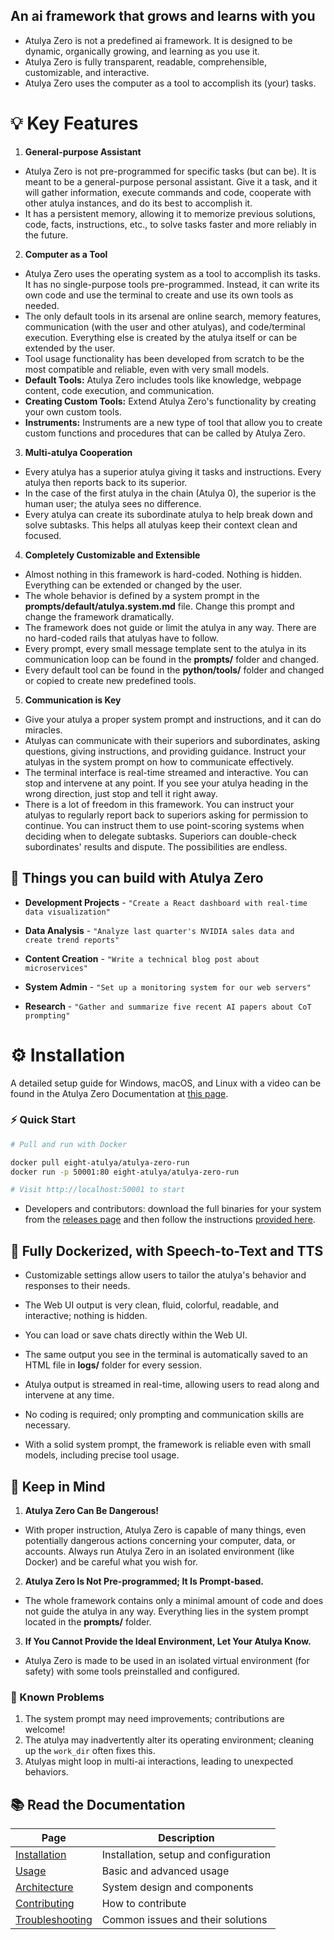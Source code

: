 

## An ai framework that grows and learns with you

- Atulya Zero is not a predefined ai framework. It is designed to be dynamic, organically growing, and learning as you use it.
- Atulya Zero is fully transparent, readable, comprehensible, customizable, and interactive.
- Atulya Zero uses the computer as a tool to accomplish its (your) tasks.

# 💡 Key Features

1. **General-purpose Assistant**

- Atulya Zero is not pre-programmed for specific tasks (but can be). It is meant to be a general-purpose personal assistant. Give it a task, and it will gather information, execute commands and code, cooperate with other atulya instances, and do its best to accomplish it.
- It has a persistent memory, allowing it to memorize previous solutions, code, facts, instructions, etc., to solve tasks faster and more reliably in the future.


2. **Computer as a Tool**

- Atulya Zero uses the operating system as a tool to accomplish its tasks. It has no single-purpose tools pre-programmed. Instead, it can write its own code and use the terminal to create and use its own tools as needed.
- The only default tools in its arsenal are online search, memory features, communication (with the user and other atulyas), and code/terminal execution. Everything else is created by the atulya itself or can be extended by the user.
- Tool usage functionality has been developed from scratch to be the most compatible and reliable, even with very small models.
- **Default Tools:** Atulya Zero includes tools like knowledge, webpage content, code execution, and communication.
- **Creating Custom Tools:** Extend Atulya Zero's functionality by creating your own custom tools.
- **Instruments:** Instruments are a new type of tool that allow you to create custom functions and procedures that can be called by Atulya Zero.

3. **Multi-atulya Cooperation**

- Every atulya has a superior atulya giving it tasks and instructions. Every atulya then reports back to its superior.
- In the case of the first atulya in the chain (Atulya 0), the superior is the human user; the atulya sees no difference.
- Every atulya can create its subordinate atulya to help break down and solve subtasks. This helps all atulyas keep their context clean and focused.


4. **Completely Customizable and Extensible**

- Almost nothing in this framework is hard-coded. Nothing is hidden. Everything can be extended or changed by the user.
- The whole behavior is defined by a system prompt in the **prompts/default/atulya.system.md** file. Change this prompt and change the framework dramatically.
- The framework does not guide or limit the atulya in any way. There are no hard-coded rails that atulyas have to follow.
- Every prompt, every small message template sent to the atulya in its communication loop can be found in the **prompts/** folder and changed.
- Every default tool can be found in the **python/tools/** folder and changed or copied to create new predefined tools.


5. **Communication is Key**

- Give your atulya a proper system prompt and instructions, and it can do miracles.
- Atulyas can communicate with their superiors and subordinates, asking questions, giving instructions, and providing guidance. Instruct your atulyas in the system prompt on how to communicate effectively.
- The terminal interface is real-time streamed and interactive. You can stop and intervene at any point. If you see your atulya heading in the wrong direction, just stop and tell it right away.
- There is a lot of freedom in this framework. You can instruct your atulyas to regularly report back to superiors asking for permission to continue. You can instruct them to use point-scoring systems when deciding when to delegate subtasks. Superiors can double-check subordinates' results and dispute. The possibilities are endless.

## 🚀 Things you can build with Atulya Zero

- **Development Projects** - `"Create a React dashboard with real-time data visualization"`

- **Data Analysis** - `"Analyze last quarter's NVIDIA sales data and create trend reports"`

- **Content Creation** - `"Write a technical blog post about microservices"`

- **System Admin** - `"Set up a monitoring system for our web servers"`

- **Research** - `"Gather and summarize five recent AI papers about CoT prompting"`

# ⚙️ Installation



A detailed setup guide for Windows, macOS, and Linux with a video can be found in the Atulya Zero Documentation at [this page](./docs/installation.md).

### ⚡ Quick Start

```bash
# Pull and run with Docker

docker pull eight-atulya/atulya-zero-run
docker run -p 50001:80 eight-atulya/atulya-zero-run

# Visit http://localhost:50001 to start
```

- Developers and contributors: download the full binaries for your system from the [releases page](https://github.com/eight-atulya/atulya-zero/releases) and then follow the instructions [provided here](./docs/installation.md#in-depth-guide-for-full-binaries-installation).

## 🐳 Fully Dockerized, with Speech-to-Text and TTS


- Customizable settings allow users to tailor the atulya's behavior and responses to their needs.
- The Web UI output is very clean, fluid, colorful, readable, and interactive; nothing is hidden.
- You can load or save chats directly within the Web UI.
- The same output you see in the terminal is automatically saved to an HTML file in **logs/** folder for every session.


- Atulya output is streamed in real-time, allowing users to read along and intervene at any time.
- No coding is required; only prompting and communication skills are necessary.
- With a solid system prompt, the framework is reliable even with small models, including precise tool usage.

## 👀 Keep in Mind

1. **Atulya Zero Can Be Dangerous!**

- With proper instruction, Atulya Zero is capable of many things, even potentially dangerous actions concerning your computer, data, or accounts. Always run Atulya Zero in an isolated environment (like Docker) and be careful what you wish for.

2. **Atulya Zero Is Not Pre-programmed; It Is Prompt-based.**

- The whole framework contains only a minimal amount of code and does not guide the atulya in any way. Everything lies in the system prompt located in the **prompts/** folder.

3. **If You Cannot Provide the Ideal Environment, Let Your Atulya Know.**

- Atulya Zero is made to be used in an isolated virtual environment (for safety) with some tools preinstalled and configured.

### 📌 Known Problems

1. The system prompt may need improvements; contributions are welcome!
2. The atulya may inadvertently alter its operating environment; cleaning up the `work_dir` often fixes this.
3. Atulyas might loop in multi-ai interactions, leading to unexpected behaviors.

## 📚 Read the Documentation

| Page | Description |
|-------|-------------|
| [Installation](./docs/installation.md) | Installation, setup and configuration |
| [Usage](./docs/usage.md) | Basic and advanced usage |
| [Architecture](./docs/architecture.md) | System design and components |
| [Contributing](./docs/contributing.md) | How to contribute |
| [Troubleshooting](./docs/troubleshooting.md) | Common issues and their solutions |

